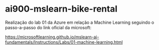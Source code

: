 # ai900-mslearn-bike-rental
Realização do lab 01 da Azure em relação a Machine Learning seguindo o passo-a-passo do link oficial da microsoft:

https://microsoftlearning.github.io/mslearn-ai-fundamentals/Instructions/Labs/01-machine-learning.html

